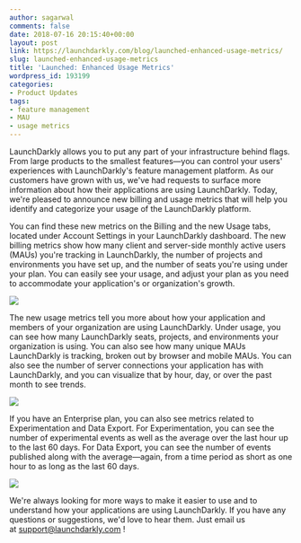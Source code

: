 ```yaml
---
author: sagarwal
comments: false
date: 2018-07-16 20:15:40+00:00
layout: post
link: https://launchdarkly.com/blog/launched-enhanced-usage-metrics/
slug: launched-enhanced-usage-metrics
title: 'Launched: Enhanced Usage Metrics'
wordpress_id: 193199
categories:
- Product Updates
tags:
- feature management
- MAU
- usage metrics
---
```


LaunchDarkly allows you to put any part of your infrastructure behind flags. From large products to the smallest features—you can control your users' experiences with LaunchDarkly's feature management platform. As our customers have grown with us, we've had requests to surface more information about how their applications are using LaunchDarkly. Today, we're pleased to announce new billing and usage metrics that will help you identify and categorize your usage of the LaunchDarkly platform.

You can find these new metrics on the Billing and the new Usage tabs, located under Account Settings in your LaunchDarkly dashboard. The new billing metrics show how many client and server-side monthly active users (MAUs) you're tracking in LaunchDarkly, the number of projects and environments you have set up, and the number of seats you're using under your plan. You can easily see your usage, and adjust your plan as you need to accommodate your application's or organization's growth.

[![](https://blog.launchdarkly.com/wp-content/uploads/2018/07/Billing-Usage-Metrics-300x156.png)](https://blog.launchdarkly.com/wp-content/uploads/2018/07/Billing-Usage-Metrics.png)

The new usage metrics tell you more about how your application and members of your organization are using LaunchDarkly. Under usage, you can see how many LaunchDarkly seats, projects, and environments your organization is using. You can also see how many unique MAUs LaunchDarkly is tracking, broken out by browser and mobile MAUs. You can also see the number of server connections your application has with LaunchDarkly, and you can visualize that by hour, day, or over the past month to see trends.

[![](https://blog.launchdarkly.com/wp-content/uploads/2018/07/Usage-Metrics-300x156.png)](https://blog.launchdarkly.com/wp-content/uploads/2018/07/Usage-Metrics.png)

If you have an Enterprise plan, you can also see metrics related to Experimentation and Data Export. For Experimentation, you can see the number of experimental events as well as the average over the last hour up to the last 60 days. For Data Export, you can see the number of events published along with the average—again, from a time period as short as one hour to as long as the last 60 days.

[![](https://blog.launchdarkly.com/wp-content/uploads/2018/07/Experiments-Metrics-300x156.png)](https://blog.launchdarkly.com/wp-content/uploads/2018/07/Experiments-Metrics.png)

We're always looking for more ways to make it easier to use and to understand how your applications are using LaunchDarkly. If you have any questions or suggestions, we'd love to hear them. Just email us at [support@launchdarkly.com](mailto:support@launchdarkly.com) !
